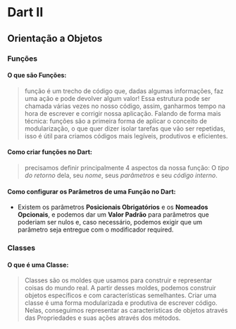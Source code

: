 # Dart II

## Orientação a Objetos

### Funções

#### O que são Funções:

> função é um trecho de código que, dadas algumas informações, faz uma ação e pode devolver algum valor! Essa estrutura pode ser chamada várias vezes no nosso código, assim, ganharmos tempo na hora de escrever e corrigir nossa aplicação. Falando de forma mais técnica: funções são a primeira forma de aplicar o conceito de modularização, o que quer dizer isolar tarefas que vão ser repetidas, isso é útil para criamos códigos mais legíveis, produtivos e eficientes.

#### Como criar funções no Dart: 

> precisamos definir principalmente 4 aspectos da nossa função: O *tipo do retorno* dela, seu *nome*, seus *parâmetros* e seu *código interno*.

#### Como configurar os Parâmetros de uma Função no Dart:

- Existem os parâmetros **Posicionais Obrigatórios** e os **Nomeados Opcionais**, e podemos dar um **Valor Padrão** para parâmetros que poderiam ser nulos e, caso necessário, podemos exigir que um parâmetro seja entregue com o modificador required.

### Classes

#### O que é uma Classe:

> Classes são os moldes que usamos para construir e representar coisas do mundo real. A partir desses moldes, podemos construir objetos específicos e com características semelhantes. Criar uma classe é uma forma modularizada e produtiva de escrever código. Nelas, conseguimos representar as características de objetos através das Propriedades e suas ações através dos métodos.
